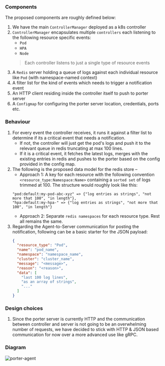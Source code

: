 ### Components
The proposed components are roughly defined below:
1. We have the main `ControllerManager` deployed as a k8s controller
2. `ControllerManager` encapsulates multiple `controllers` each listening to the following resource specific events:
    * `Pod`
    * `HPA`
    * `Node`
    > Each controller listens to just a single type of resource events
3. A `Redis` server holding a queue of logs against each individual resource like `Pod` (with namespace-named context)
4. A filter list for the kind of events which needs to trigger a notification event
5. An HTTP client residing inside the controller itself to push to porter server
6. A `Configmap` for configuring the porter server location, credentials, ports etc.

### Behaviour
1. For every event the controller receives, it runs it against a filter list to determine if its a critical event that needs a notification.
    * If not, the controller will just get the pod's logs and push it to the relevant queue in redis truncating at max 100 lines.
    * If it is a critical event, it fetches the latest logs, merges with the existing entries in redis and pushes to the porter
based on the config provided in the config map.
2. The following is the proposed data model for the redis store – 
    * Approach 1: A key for each resource with the following convention `<resource_type:Namespace:Name>` containing a `sorted set` of logs trimmed at 100.
    The structure would roughly look like this:
    ```
    "pod:default:my-pod-abc-xyz" => {"log entries as strings", "not more that 100", "in length"},
    "hpa:default:my-hpa-" => {"log entries as strings", "not more that 100", "in length"}
    ```
    * Approach 2: Separate `redis namespaces` for each resource type. Rest all remains the same.
3. Regarding the Agent-to-Server communication for posting the notification, following can be a basic starter for the JSON payload:
    ```json
    {
      "resource_type": "Pod",
      "name": "pod_name",
      "namespace": "namespace_name",
      "cluster": "cluster_name",
      "message": "<message>",
      "reason": "<reason>",
      "data": [
        "last 100 log lines",
        "as an array of strings",
        "..."
      ]
    }
    ```

### Design choices
1. Since the porter server is currently HTTP and the communication between controller and server is not going to be an overwhelming number
of requests, we have decided to stick with HTTP & JSON based communication for now over a more advanced use like gRPC.


### Diagram
![porter-agent](https://user-images.githubusercontent.com/7482025/127897279-6be8a8bd-8dfc-40c9-b103-33085d87582f.png)

